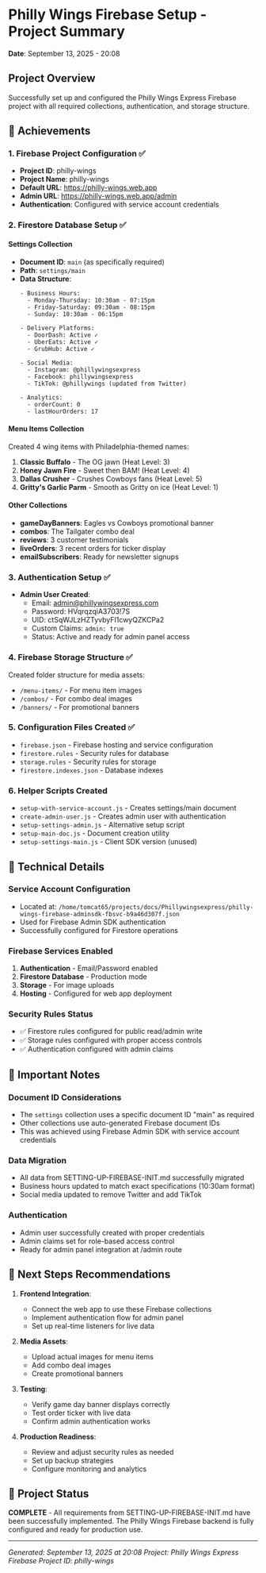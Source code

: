 # Philly Wings Firebase Setup - Project Summary
**Date**: September 13, 2025 - 20:08

## Project Overview
Successfully set up and configured the Philly Wings Express Firebase project with all required collections, authentication, and storage structure.

## 🎯 Achievements

### 1. Firebase Project Configuration ✅
- **Project ID**: philly-wings
- **Project Name**: philly-wings
- **Default URL**: https://philly-wings.web.app
- **Admin URL**: https://philly-wings.web.app/admin
- **Authentication**: Configured with service account credentials

### 2. Firestore Database Setup ✅

#### Settings Collection
- **Document ID**: `main` (as specifically required)
- **Path**: `settings/main`
- **Data Structure**:
  ```
  - Business Hours:
    - Monday-Thursday: 10:30am - 07:15pm
    - Friday-Saturday: 09:30am - 08:15pm
    - Sunday: 10:30am - 06:15pm

  - Delivery Platforms:
    - DoorDash: Active ✓
    - UberEats: Active ✓
    - GrubHub: Active ✓

  - Social Media:
    - Instagram: @phillywingsexpress
    - Facebook: phillywingsexpress
    - TikTok: @phillywings (updated from Twitter)

  - Analytics:
    - orderCount: 0
    - lastHourOrders: 17
  ```

#### Menu Items Collection
Created 4 wing items with Philadelphia-themed names:
1. **Classic Buffalo** - The OG jawn (Heat Level: 3)
2. **Honey Jawn Fire** - Sweet then BAM! (Heat Level: 4)
3. **Dallas Crusher** - Crushes Cowboys fans (Heat Level: 5)
4. **Gritty's Garlic Parm** - Smooth as Gritty on ice (Heat Level: 1)

#### Other Collections
- **gameDayBanners**: Eagles vs Cowboys promotional banner
- **combos**: The Tailgater combo deal
- **reviews**: 3 customer testimonials
- **liveOrders**: 3 recent orders for ticker display
- **emailSubscribers**: Ready for newsletter signups

### 3. Authentication Setup ✅
- **Admin User Created**:
  - Email: admin@phillywingsexpress.com
  - Password: HVqrqzqiA3703!7S
  - UID: ctSqWJLzHZTyvbyFI1cwyQZKCPa2
  - Custom Claims: `admin: true`
  - Status: Active and ready for admin panel access

### 4. Firebase Storage Structure ✅
Created folder structure for media assets:
- `/menu-items/` - For menu item images
- `/combos/` - For combo deal images
- `/banners/` - For promotional banners

### 5. Configuration Files Created ✅
- `firebase.json` - Firebase hosting and service configuration
- `firestore.rules` - Security rules for database
- `storage.rules` - Security rules for storage
- `firestore.indexes.json` - Database indexes

### 6. Helper Scripts Created
- `setup-with-service-account.js` - Creates settings/main document
- `create-admin-user.js` - Creates admin user with authentication
- `setup-settings-admin.js` - Alternative setup script
- `setup-main-doc.js` - Document creation utility
- `setup-settings-main.js` - Client SDK version (unused)

## 🔧 Technical Details

### Service Account Configuration
- Located at: `/home/tomcat65/projects/docs/Phillywingsexpress/philly-wings-firebase-adminsdk-fbsvc-b9a46d307f.json`
- Used for Firebase Admin SDK authentication
- Successfully configured for Firestore operations

### Firebase Services Enabled
1. **Authentication** - Email/Password enabled
2. **Firestore Database** - Production mode
3. **Storage** - For image uploads
4. **Hosting** - Configured for web app deployment

### Security Rules Status
- ✅ Firestore rules configured for public read/admin write
- ✅ Storage rules configured with proper access controls
- ✅ Authentication configured with admin claims

## 📝 Important Notes

### Document ID Considerations
- The `settings` collection uses a specific document ID "main" as required
- Other collections use auto-generated Firebase document IDs
- This was achieved using Firebase Admin SDK with service account credentials

### Data Migration
- All data from SETTING-UP-FIREBASE-INIT.md successfully migrated
- Business hours updated to match exact specifications (10:30am format)
- Social media updated to remove Twitter and add TikTok

### Authentication
- Admin user successfully created with proper credentials
- Admin claims set for role-based access control
- Ready for admin panel integration at /admin route

## 🚀 Next Steps Recommendations

1. **Frontend Integration**:
   - Connect the web app to use these Firebase collections
   - Implement authentication flow for admin panel
   - Set up real-time listeners for live data

2. **Media Assets**:
   - Upload actual images for menu items
   - Add combo deal images
   - Create promotional banners

3. **Testing**:
   - Verify game day banner displays correctly
   - Test order ticker with live data
   - Confirm admin authentication works

4. **Production Readiness**:
   - Review and adjust security rules as needed
   - Set up backup strategies
   - Configure monitoring and analytics

## 🎉 Project Status
**COMPLETE** - All requirements from SETTING-UP-FIREBASE-INIT.md have been successfully implemented. The Philly Wings Firebase backend is fully configured and ready for production use.

---
*Generated: September 13, 2025 at 20:08*
*Project: Philly Wings Express*
*Firebase Project ID: philly-wings*